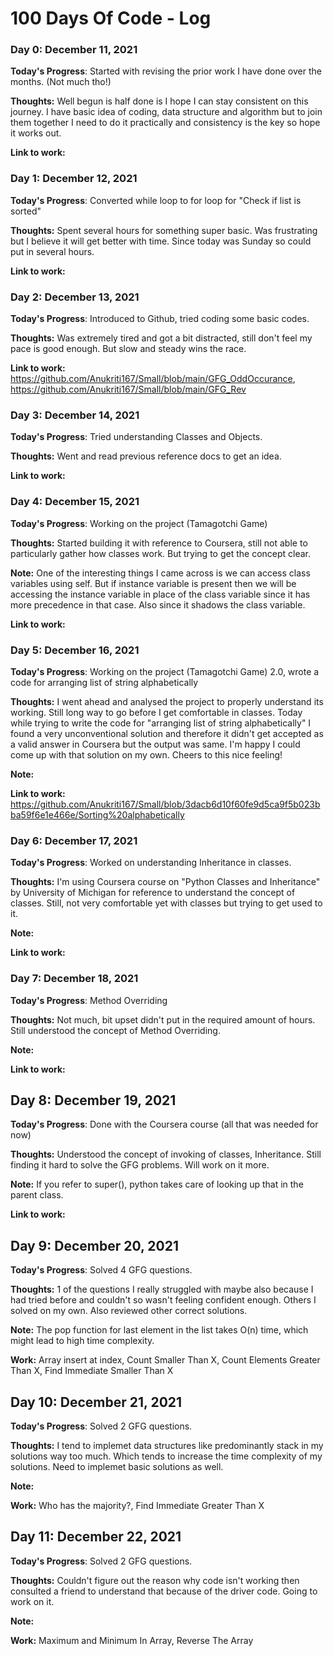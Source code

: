 # 100 Days Of Code - Log

### Day 0: December 11, 2021 

**Today's Progress**: Started with revising the prior work I have done over the months. (Not much tho!)

**Thoughts:** Well begun is half done is I hope I can stay consistent on this journey. I have basic idea of coding, data structure and algorithm but to join them together I need to do it practically and consistency is the key so hope it works out.

**Link to work:**

### Day 1: December 12, 2021 

**Today's Progress**: Converted while loop to for loop for "Check if list is sorted"

**Thoughts:** Spent several hours for something super basic. Was frustrating but I believe it will get better with time. Since today was Sunday so could put in several hours.

**Link to work:** 

### Day 2: December 13, 2021 

**Today's Progress**: Introduced to Github, tried coding some basic codes.

**Thoughts:** Was extremely tired and got a bit distracted, still don't feel my pace is good enough. But slow and steady wins the race.

**Link to work:** https://github.com/Anukriti167/Small/blob/main/GFG_OddOccurance, https://github.com/Anukriti167/Small/blob/main/GFG_Rev

### Day 3: December 14, 2021 

**Today's Progress**: Tried understanding Classes and Objects.

**Thoughts:** Went and read previous reference docs to get an idea. 

**Link to work:** 

### Day 4: December 15, 2021 

**Today's Progress**: Working on the project (Tamagotchi Game)

**Thoughts:** Started building it with reference to Coursera, still not able to particularly gather how classes work. But trying to get the concept clear. 

**Note:** One of the interesting things I came across is we can access class variables using self. But if instance variable is present then we will be accessing the instance variable in place of the class variable since it has more precedence in that case. Also since it shadows the class variable.
  
**Link to work:** 

### Day 5: December 16, 2021 

**Today's Progress**: Working on the project (Tamagotchi Game) 2.0, wrote a code for arranging list of string alphabetically 

**Thoughts:** I went ahead and analysed the project to properly understand its working. Still long way to go before I get comfortable in classes. Today while trying to write the code for "arranging list of string alphabetically" I found a very unconventional solution and therefore it didn't get accepted as a valid answer in Coursera but the output was same. I'm happy I could come up with that solution on my own. Cheers to this nice feeling! 

**Note:** 

**Link to work:** https://github.com/Anukriti167/Small/blob/3dacb6d10f60fe9d5ca9f5b023bba59f6e1e466e/Sorting%20alphabetically

### Day 6: December 17, 2021 

**Today's Progress**: Worked on understanding Inheritance in classes.

**Thoughts:** I'm using Coursera course on "Python Classes and Inheritance" by University of Michigan for reference to understand the concept of classes. Still, not very comfortable yet with classes but trying to get used to it.

**Note:** 

**Link to work:** 

### Day 7: December 18, 2021 

**Today's Progress**: Method Overriding

**Thoughts:** Not much, bit upset didn't put in the required amount of hours. Still understood the concept of Method Overriding.

**Note:** 

**Link to work:** 

## Day 8: December 19, 2021 

**Today's Progress**: Done with the Coursera course (all that was needed for now)

**Thoughts:** Understood the concept of invoking of classes, Inheritance. Still finding it hard to solve the GFG problems. Will work on it more.  

**Note:** If you refer to super(), python takes care of looking up that in the parent class.

**Link to work:** 

## Day 9: December 20, 2021 

**Today's Progress**: Solved 4 GFG questions.

**Thoughts:** 1 of the questions I really struggled with maybe also because I had tried before and couldn't so wasn't feeling confident enough. Others I solved on my own. Also reviewed other correct solutions.

**Note:** The pop function for last element in the list takes O(n) time, which might lead to high time complexity.

**Work:** Array insert at index, Count Smaller Than X, Count Elements Greater Than X, Find Immediate Smaller Than X

## Day 10: December 21, 2021 

**Today's Progress**: Solved 2 GFG questions.

**Thoughts:** I tend to implemet data structures like predominantly stack in my solutions way too much. Which tends to increase the time complexity of my solutions. Need to implemet basic solutions as well.

**Note:** 

**Work:** Who has the majority?, Find Immediate Greater Than X

## Day 11: December 22, 2021 

**Today's Progress**: Solved 2 GFG questions.

**Thoughts:** Couldn't figure out the reason why code isn't working then consulted a friend to understand that because of the driver code. Going to work on it.

**Note:** 

**Work:** Maximum and Minimum In Array, Reverse The Array

